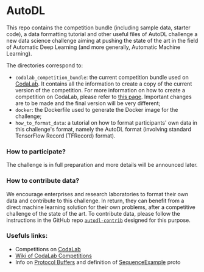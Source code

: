 # AutoDL
This repo contains the competition bundle (including sample data, starter code), a data formatting tutorial and other useful files of AutoDL challenge a new data science challenge aiming at pushing the state of the art in the field of Automatic Deep Learning (and more generally, Automatic Machine Learning). 

The directories correspond to:
- `codalab_competition_bundle`: the current competition bundle used on [CodaLab](http://35.193.242.121/competitions/8). It contains all the information to create a copy of the current version of the competition. For more information on how to create a competition on CodaLab, please refer to [this page](https://github.com/codalab/codalab-competitions/wiki#2-organizers). Important changes are to be made and the final version will be very different;
- `docker`: the Dockerfile used to generate the Docker image for the challenge;
- `how_to_format_data`: a tutorial on how to format participants' own data in this challenge's format, namely the AutoDL format (involving standard TensorFlow Record (TFRecord) format).

### How to participate?
The challenge is in full preparation and more details will be announced later.

### How to contribute data?
We encourage enterprises and research laboratories to format their own data and contribute to this challenge. In return, they can benefit from a direct machine learning solution for their own problems, after a competitive challenge of the state of the art. To contribute data, please follow the instructions in the GitHub repo [`autodl-contrib`](https://github.com/zhengying-liu/autodl-contrib) designed for this purpose.

### Usefuls links:
- Competitions on [CodaLab](https://competitions.codalab.org/competitions/)
- [Wiki of CodaLab Competitions](https://github.com/codalab/codalab-competitions/wiki)
- Info on [Protocol Buffers](https://developers.google.com/protocol-buffers/) and definition of [SequenceExample](https://github.com/tensorflow/tensorflow/blob/r1.7/tensorflow/core/example/example.proto) proto
